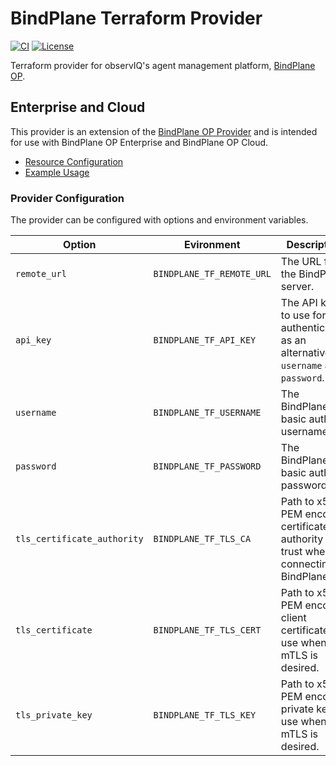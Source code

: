 BindPlane Terraform Provider
==========================

[![CI](https://github.com/observIQ/terraform-provider-bindplane-enterprise/actions/workflows/ci.yml/badge.svg)](https://github.com/observIQ/terraform-provider-bindplane-enterprise/actions/workflows/ci.yml)
[![License](https://img.shields.io/badge/License-Apache%202.0-blue.svg)](https://opensource.org/licenses/Apache-2.0)

Terraform provider for observIQ's agent management platform, [BindPlane OP](https://github.com/observIQ/bindplane-op).

## Enterprise and Cloud

This provider is an extension of the [BindPlane OP Provider](https://github.com/observIQ/terraform-provider-bindplane/tree/main) and is intended for use with BindPlane OP Enterprise and BindPlane OP Cloud.

- [Resource Configuration](https://github.com/observIQ/terraform-provider-bindplane/tree/main/doc/resources)
- [Example Usage](https://github.com/observIQ/terraform-provider-bindplane/tree/main/example)

### Provider Configuration

The provider can be configured with options
and environment variables.

| Option                      | Evironment                | Description                  |
| --------------------------- | ------------------------- | ---------------------------- |
| `remote_url`                | `BINDPLANE_TF_REMOTE_URL` | The URL for the BindPlane server.  |
| `api_key`                   | `BINDPLANE_TF_API_KEY`    | The API key to use for authentication as an alternative to `username` and `password`. |
| `username`                  | `BINDPLANE_TF_USERNAME`   | The BindPlane basic auth username. |
| `password`                  | `BINDPLANE_TF_PASSWORD`   | The BindPlane basic auth password. |
| `tls_certificate_authority` | `BINDPLANE_TF_TLS_CA`     | Path to x509 PEM encoded certificate authority to trust when connecting to BindPlane. |
| `tls_certificate`           | `BINDPLANE_TF_TLS_CERT`   | Path to x509 PEM encoded client certificate to use when mTLS is desired. |
| `tls_private_key`           | `BINDPLANE_TF_TLS_KEY`    | Path to x509 PEM encoded private key to use when mTLS is desired. |

